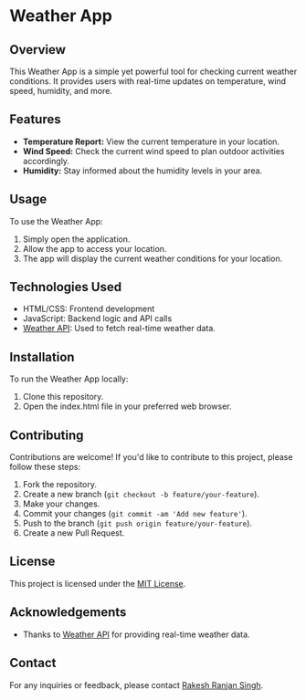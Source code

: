 # Weather App

## Overview
This Weather App is a simple yet powerful tool for checking current weather conditions. It provides users with real-time updates on temperature, wind speed, humidity, and more.

## Features
- **Temperature Report:** View the current temperature in your location.
- **Wind Speed:** Check the current wind speed to plan outdoor activities accordingly.
- **Humidity:** Stay informed about the humidity levels in your area.

## Usage
To use the Weather App:
1. Simply open the application.
2. Allow the app to access your location.
3. The app will  display the current weather conditions for your location.

## Technologies Used
- HTML/CSS: Frontend development
- JavaScript: Backend logic and API calls
- [Weather API](https://www.accuweather.com): Used to fetch real-time weather data.

## Installation
To run the Weather App locally:
1. Clone this repository.
2. Open the index.html file in your preferred web browser.

## Contributing
Contributions are welcome! If you'd like to contribute to this project, please follow these steps:
1. Fork the repository.
2. Create a new branch (`git checkout -b feature/your-feature`).
3. Make your changes.
4. Commit your changes (`git commit -am 'Add new feature'`).
5. Push to the branch (`git push origin feature/your-feature`).
6. Create a new Pull Request.

## License
This project is licensed under the [MIT License](LICENSE).

## Acknowledgements
- Thanks to [Weather API](https://www.accuweather.com) for providing real-time weather data.

## Contact
For any inquiries or feedback, please contact [Rakesh Ranjan Singh](mailto:rajeshks111975@gmail.com).
